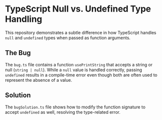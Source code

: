 # TypeScript Null vs. Undefined Type Handling

This repository demonstrates a subtle difference in how TypeScript handles `null` and `undefined` types when passed as function arguments.

## The Bug

The `bug.ts` file contains a function `usePrintString` that accepts a string or null (`string | null`).  While a `null` value is handled correctly, passing `undefined` results in a compile-time error even though both are often used to represent the absence of a value. 

## Solution

The `bugSolution.ts` file shows how to modify the function signature to accept `undefined` as well, resolving the type-related error.